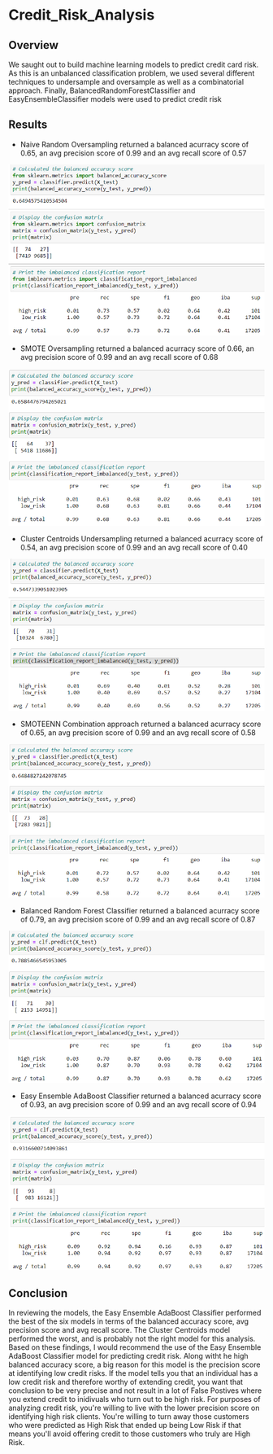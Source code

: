# Credit_Risk_Analysis

## Overview
We saught out to build machine learning models to predict credit card risk.  As this is an unbalanced classification problem, we used several different techniques to undersample and oversample as well as a combinatorial approach.  Finally, BalancedRandomForestClassifier and EasyEnsembleClassifier models were used to predict credit risk

## Results
- Naive Random Oversampling returned a balanced acurracy score of 0.65, an avg precision score of 0.99 and an avg recall score of 0.57

![NRO](https://github.com/kroman3105/Credit_Risk_Analysis/blob/main/Images/NRO.PNG)



- SMOTE Oversampling returned a balanced acurracy score of 0.66, an avg precision score of 0.99 and an avg recall score of 0.68

![SMOTE](https://github.com/kroman3105/Credit_Risk_Analysis/blob/main/Images/SMOTE.PNG)



- Cluster Centroids Undersampling returned a balanced acurracy score of 0.54, an avg precision score of 0.99 and an avg recall score of 0.40

![CCU](https://github.com/kroman3105/Credit_Risk_Analysis/blob/main/Images/CCU.PNG)



- SMOTEENN Combination approach returned a balanced acurracy score of 0.65, an avg precision score of 0.99 and an avg recall score of 0.58

![SMOTEENN](https://github.com/kroman3105/Credit_Risk_Analysis/blob/main/Images/SMOTEENN.PNG)



- Balanced Random Forest Classifier returned a balanced acurracy score of 0.79, an avg precision score of 0.99 and an avg recall score of 0.87

![BRFC](https://github.com/kroman3105/Credit_Risk_Analysis/blob/main/Images/BRFC.PNG)



- Easy Ensemble AdaBoost Classifier returned a balanced acurracy score of 0.93, an avg precision score of 0.99 and an avg recall score of 0.94

![EEAC](https://github.com/kroman3105/Credit_Risk_Analysis/blob/main/Images/EEAC.PNG)



## Conclusion
In reviewing the models, the Easy Ensemble AdaBoost Classifier performed the best of the six models in terms of the balanced accuracy score, avg precision score and avg recall score.  The Cluster Centroids model performed the worst, and is probably not the right model for this analysis.  Based on these findings, I would recommend the use of the Easy Ensemble AdaBoost Classifier model for predicting credit risk.  Along witht he high balanced accuracy score, a big reason for this model is the precision score at identifying low credit risks.  If the model tells you that an individual has a low credit risk and therefore worthy of extending credit, you want that conclusion to be very precise and not result in a lot of False Postives where you extend credit to inidivuals who turn out to be high risk.  For purposes of analyzing credit risk, you're willing to live with the lower precision score on identifying high risk clients.  You're willing to turn away those customers who were predicted as High Risk that ended up being Low Risk if that means you'll avoid offering credit to those customers who truly are High Risk.
